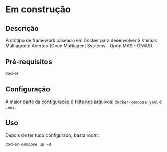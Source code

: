 # **Em construção**

## Descrição
Protótipo de framework baseado em Docker para desenvolver Sistemas Multiagente Abertos (Open Multiagent Systems - Open MAS - OMAS).

## Pré-requisitos
```
Docker
```

## Configuração

A maior parte da configuração é feita nos arquivos: `docker-compose.yaml` e `.env`.

## Uso

Depois de ter tudo configurado, basta rodar:
```
docker-compose up -d
```
